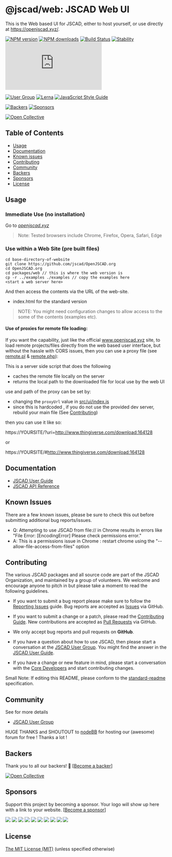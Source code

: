 # @jscad/web: JSCAD Web UI

This is the Web based UI for JSCAD, either to host yourself, or use directly at https://openjscad.xyz/.

[![NPM version](https://badge.fury.io/js/%40jscad%2Fweb.svg)](https://www.npmjs.com/package/@jscad/web)
[![NPM downloads](https://img.shields.io/npm/dw/@jscad/web)](https://www.npmjs.com/package/@jscad/web)
[![Build Status](https://travis-ci.org/jscad/OpenJSCAD.org.svg?branch=master)](https://travis-ci.org/jscad/OpenJSCAD.org)
[![Stability](https://img.shields.io/badge/stability-stable-success)](https://github.com/emersion/stability-badges#stable)
[![License](https://img.shields.io/github/license/jscad/OpenJSCAD.org)](https://github.com/jscad/OpenJSCAD.org/blob/master/LICENSE)

[![User Group](https://img.shields.io/badge/maintained%20by-user%20group-blue)](https://openjscad.nodebb.com/)
[![Lerna](https://img.shields.io/badge/maintained%20with-lerna-blue)](https://lerna.js.org/)
[![JavaScript Style Guide](https://img.shields.io/badge/code_style-standard-blue)](https://standardjs.com)

[![Backers](https://img.shields.io/opencollective/backers/openjscad)](https://opencollective.com/openjscad)
[![Sponsors](https://img.shields.io/opencollective/sponsors/openjscad)](https://opencollective.com/openjscad)

<a href="https://opencollective.com/openjscad"><img src="https://opencollective.com/openjscad/donate/button.png?color=blue" alt="Open Collective"></a>

## Table of Contents

- [Usage](#usage)
- [Documentation](#documentation)
- [Known issues](#known-issues)
- [Contributing](#contributing)
- [Community](#community)
- [Backers](#backers)
- [Sponsors](#sponsors)
- [License](#license)

## Usage

### Immediate Use (no installation)

Go to *[openjscad.xyz](https://openjscad.xyz)*

> Note: Tested browsers include Chrome, Firefox, Opera, Safari, Edge

### Use within a Web Site (pre built files)

```
cd base-directory-of-website
git clone https://github.com/jscad/OpenJSCAD.org
cd OpenJSCAD.org
cd packages/web // this is where the web version is
cp -r ../examples ./examples // copy the examples here
<start a web server here>
```

And then access the contents via the URL of the web-site.
  * index.html for the standard version

> NOTE: You might need configuration changes to allow access to the some of the contents (examples etc).

#### Use of proxies for remote file loading:

If you want the capability, just like the official www.openjscad.xyz site, to load remote projects/files directly
from the web based user interface, but without the hassle with CORS issues,
then you can use a proxy file (see [remote.pl](./remote.pl) & [remote.php](./remote.php)):

This is a server side script that does the following
- caches the remote file locally on the server
- returns the local path to the downloaded file for local use by the web UI

use and path of the proxy can be set by:
- changing the `proxyUrl` value in [src/ui/index.js](src/ui/index.js)
- since this is hardcoded , if you do not use the provided dev server,
 rebuild your main file (See [Contributing](#contributing))

then you can use it like so:

https://YOURSITE/?uri=http://www.thingiverse.com/download:164128

or

https://YOURSITE/#http://www.thingiverse.com/download:164128

## Documentation

- [JSCAD User Guide](https://openjscad.xyz/guide.html)
- [JSCAD API Reference](https://openjscad.xyz/docs/)

## Known Issues

There are a few known issues, please be sure to check this out before submitting additional bug reports/issues.

- Q: Attempting to use JSCAD from file:// in Chrome results in errors like
"File Error: [EncodingError] Please check permissions error."
- A: This is a permissions issue in Chrome :  restart chrome using the "--allow-file-access-from-files" option

## Contributing

The various JSCAD packages and all source code are part of the JSCAD Organization, and maintained by a group of volunteers.
We welcome and encourage anyone to pitch in but please take a moment to read the following guidelines.

* If you want to submit a bug report please make sure to follow the [Reporting Issues](https://github.com/jscad/OpenJSCAD.org/wiki/Reporting-Issues) guide. Bug reports are accepted as [Issues](https://github.com/jscad/OpenJSCAD.org/issues/) via GitHub.

* If you want to submit a change or a patch, please read the [Contributing Guide](../../CONTRIBUTING.md). New contributions are accepted as [Pull Requests](https://github.com/jscad/OpenJSCAD.org/pulls/) via GitHub.

* We only accept bug reports and pull requests on **GitHub**.

* If you have a question about how to use JSCAD, then please start a conversation at the [JSCAD User Group](https://openjscad.xyz/forum.html). You might find the answer in the [JSCAD User Guide](https://openjscad.xyz/guide.html).

* If you have a change or new feature in mind, please start a conversation with the [Core Developers](https://openjscad.xyz/forum.html) and start contributing changes.

Small Note: If editing this README, please conform to the [standard-readme](https://github.com/RichardLitt/standard-readme) specification.

## Community

See for more details
* [JSCAD User Group](https://openjscad.xyz/forum.html)

HUGE THANKS and SHOUTOUT to [nodeBB](https://nodebb.org/) for hosting our (awesome) forum for free ! Thanks a lot !

## Backers

Thank you to all our backers! 🙏 [[Become a backer](https://opencollective.com/openjscad#backer)]

<a href="https://opencollective.com/openjscad#backers" target="_blank"><img src="https://opencollective.com/openjscad/backers.svg?width=890" alt="Open Collective"></a>

## Sponsors

Support this project by becoming a sponsor. Your logo will show up here with a link to your website. [[Become a sponsor](https://opencollective.com/openjscad#sponsor)]

<a href="https://opencollective.com/openjscad/sponsor/0/website" target="_blank"><img src="https://opencollective.com/openjscad/sponsor/0/avatar.svg"></a>
<a href="https://opencollective.com/openjscad/sponsor/1/website" target="_blank"><img src="https://opencollective.com/openjscad/sponsor/1/avatar.svg"></a>
<a href="https://opencollective.com/openjscad/sponsor/2/website" target="_blank"><img src="https://opencollective.com/openjscad/sponsor/2/avatar.svg"></a>
<a href="https://opencollective.com/openjscad/sponsor/3/website" target="_blank"><img src="https://opencollective.com/openjscad/sponsor/3/avatar.svg"></a>
<a href="https://opencollective.com/openjscad/sponsor/4/website" target="_blank"><img src="https://opencollective.com/openjscad/sponsor/4/avatar.svg"></a>
<a href="https://opencollective.com/openjscad/sponsor/5/website" target="_blank"><img src="https://opencollective.com/openjscad/sponsor/5/avatar.svg"></a>
<a href="https://opencollective.com/openjscad/sponsor/6/website" target="_blank"><img src="https://opencollective.com/openjscad/sponsor/6/avatar.svg"></a>
<a href="https://opencollective.com/openjscad/sponsor/7/website" target="_blank"><img src="https://opencollective.com/openjscad/sponsor/7/avatar.svg"></a>
<a href="https://opencollective.com/openjscad/sponsor/8/website" target="_blank"><img src="https://opencollective.com/openjscad/sponsor/8/avatar.svg"></a>
<a href="https://opencollective.com/openjscad/sponsor/9/website" target="_blank"><img src="https://opencollective.com/openjscad/sponsor/9/avatar.svg"></a>

## License

[The MIT License (MIT)](../../LICENSE)
(unless specified otherwise)


